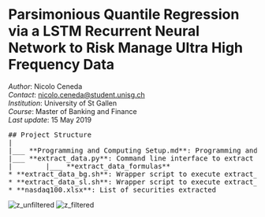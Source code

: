 # Parsimonious Quantile Regression via a LSTM Recurrent Neural Network to Risk Manage Ultra High Frequency Data

*Author*: Nicolo Ceneda \
*Contact*: nicolo.ceneda@student.unisg.ch \
*Institution*: University of St Gallen \
*Course*: Master of Banking and Finance \
*Last update*: 15 May 2019

<pre>
## Project Structure
|
|___ **Programming and Computing Setup.md**: Programming and computing setup required to execute the programs. 
|___ **extract_data.py**: Command line interface to extract and clean trade data from the wrds database.
|        |___ **extract_data_formulas**
* **extract_data_bg.sh**: Wrapper script to execute extract_data.py in 'debigging' mode.
* **extract_data_sl.sh**: Wrapper script to execute extract_data.py in 'symbol_list' mode.
* **nasdaq100.xlsx**: List of securities extracted
</pre>
![z_unfiltered](https://user-images.githubusercontent.com/47401951/57942042-c713b900-78d0-11e9-9cc9-a239e89c60f2.png)
![z_filtered](https://user-images.githubusercontent.com/47401951/57942022-bc592400-78d0-11e9-88f8-22393e302a9f.png)
